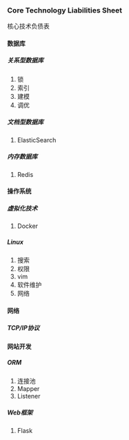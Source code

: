 ### Core Technology Liabilities Sheet
核心技术负债表

#### 数据库
##### 关系型数据库
1. 锁
2. 索引
3. 建模
4. 调优

##### 文档型数据库
1. ElasticSearch

##### 内存数据库
1. Redis


#### 操作系统
##### 虚拟化技术
1. Docker

##### Linux
1. 搜索
2. 权限
3. vim
4. 软件维护
5. 网络


#### 网络
##### TCP/IP协议


#### 网站开发
##### ORM
1. 连接池
2. Mapper
3. Listener

##### Web框架
1. Flask
